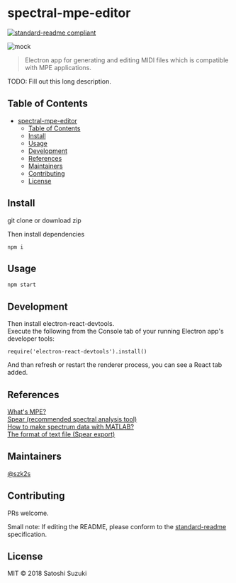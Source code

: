 # spectral-mpe-editor

[![standard-readme compliant](https://img.shields.io/badge/standard--readme-OK-green.svg?style=flat-square)](https://github.com/RichardLitt/standard-readme)

![mock](https://user-images.githubusercontent.com/31060964/50388623-9aafa280-075f-11e9-94ec-818233d36be4.gif)

> Electron app for generating and editing MIDI files which is compatible with MPE applications.

TODO: Fill out this long description.

## Table of Contents

- [spectral-mpe-editor](#spectral-mpe-editor)
  - [Table of Contents](#table-of-contents)
  - [Install](#install)
  - [Usage](#usage)
  - [Development](#development)
  - [References](#references)
  - [Maintainers](#maintainers)
  - [Contributing](#contributing)
  - [License](#license)

## Install

git clone or download zip 

Then install dependencies
```
npm i
```

## Usage

```
npm start
```

## Development  
Then install electron-react-devtools.  
Execute the following from the Console tab of your running Electron app's developer tools:  

```
require('electron-react-devtools').install()
```
And than refresh or restart the renderer process, you can see a React tab added.

## References
[What's MPE?](http://mpe.js.org/ "mpe.js")  
[Spear (recommended spectral analysis tool)](http://www.klingbeil.com/spear/ "Spear")  
[How to make spectrum data with MATLAB?](https://github.com/szk2s/Spectral-Analysis "Spectral-Analysis")  
[The format of text file (Spear export)](https://sites.google.com/view/hintjam-frontier-of-music/%E3%83%9B%E3%83%BC%E3%83%A0 "Hint-Jam")  

## Maintainers

[@szk2s](https://github.com/szk2s)

## Contributing

PRs welcome.

Small note: If editing the README, please conform to the [standard-readme](https://github.com/RichardLitt/standard-readme) specification.

## License

MIT © 2018 Satoshi Suzuki
